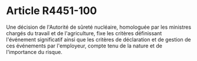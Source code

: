 # Article R4451-100

  
Une décision de l'Autorité de sûreté nucléaire, homologuée par les ministres chargés du travail et de l'agriculture, fixe les critères définissant l'événement significatif ainsi que les critères de déclaration et de gestion de ces événements par l'employeur, compte tenu de la nature et de l'importance du risque.